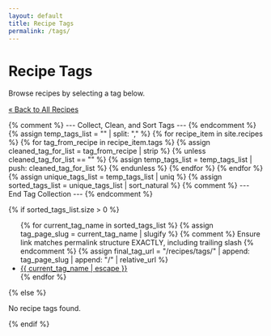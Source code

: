 ```yaml
---
layout: default
title: Recipe Tags
permalink: /tags/
---
```


<div class="page-heading">
  <h1>Recipe Tags</h1>
  <p>Browse recipes by selecting a tag below.</p>
  <p style="margin-top: 15px;"><a href="{{ "/recipes/" | relative_url }}">&laquo; Back to All Recipes</a></p>
</div>

<div class="tag-list-container">
  {% comment %} --- Collect, Clean, and Sort Tags --- {% endcomment %}
  {% assign temp_tags_list = "" | split: "," %}
  {% for recipe_item in site.recipes %}
    {% for tag_from_recipe in recipe_item.tags %}
      {% assign cleaned_tag_for_list = tag_from_recipe | strip %} 
      {% unless cleaned_tag_for_list == "" %} 
        {% assign temp_tags_list = temp_tags_list | push: cleaned_tag_for_list %}
      {% endunless %}
    {% endfor %}
  {% endfor %}
  {% assign unique_tags_list = temp_tags_list | uniq %}
  {% assign sorted_tags_list = unique_tags_list | sort_natural %} 
  {% comment %} --- End Tag Collection --- {% endcomment %}

  {% if sorted_tags_list.size > 0 %}
    <ul class="tag-list">
      {% for current_tag_name in sorted_tags_list %}
        {% assign tag_page_slug = current_tag_name | slugify %}
        {% comment %} Ensure link matches permalink structure EXACTLY, including trailing slash {% endcomment %}
        {% assign final_tag_url = "/recipes/tags/" | append: tag_page_slug | append: "/" | relative_url %}
        <li><a href="{{ final_tag_url }}" class="tag-link">{{ current_tag_name | escape }}</a></li>
      {% endfor %}
    </ul>
  {% else %}
    <p>No recipe tags found.</p>
  {% endif %}
</div>
